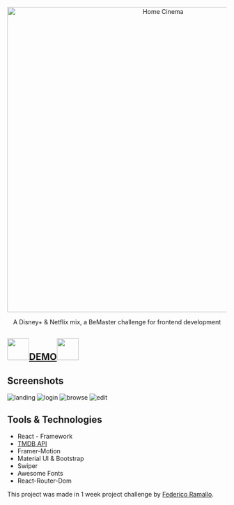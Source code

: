 <p align="center">
    <img alt="Home Cinema" src="https://fontmeme.com/permalink/220824/21ad60813ead7f189384e600cde2bd44.png" width="700">
</p>

<div align="center">

<p align="center">
  A Disney+ & Netflix mix, a BeMaster challenge for frontend development
</p>

</div>

## <img src="https://cdn.icon-icons.com/icons2/3063/PNG/512/popcorn_cinema_icon_190843.png" width="50px"/><a href="https://netflix-ramallo.netlify.app/" target="_blank">DEMO</a><img src="https://cdn.icon-icons.com/icons2/3063/PNG/512/popcorn_cinema_icon_190843.png" width="50px"/>
## Screenshots
<img src="https://i.ibb.co/whrf8zm/ladingnetflix.png" target="_blank" alt="landing"/>
<img src="https://i.ibb.co/LpsZwsL/netflix-Log-In.png" target="_blank" alt="login"/>
<img src="https://i.ibb.co/988tssB/netflix-SS.png" target="_blank" alt="browse"/>
<img src="https://i.ibb.co/ySnP9ZC/edit-Profile.png" target="_blank" alt="edit"/>


## Tools & Technologies 
- React - Framework
- [TMDB API](https://www.themoviedb.org/) 
- Framer-Motion
- Material UI & Bootstrap
- Swiper
- Awesome Fonts
- React-Router-Dom




This project was made in 1 week project challenge by [Federico Ramallo](https://github.com/Fede-Ramallo).